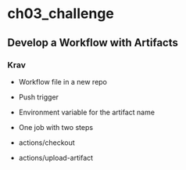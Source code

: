 # ch03_challenge

## Develop a Workflow with Artifacts

### Krav
- Workflow file in a new repo
- Push trigger
- Environment variable for the artifact name

- One job with two steps
- actions/checkout
- actions/upload-artifact
